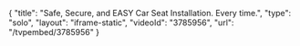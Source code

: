 {
    "title": "Safe, Secure, and EASY Car Seat Installation. Every time.",
    "type": "solo",
    "layout": "iframe-static",
    "videoId": "3785956",
    "url": "\/tvpembed\/3785956"
}